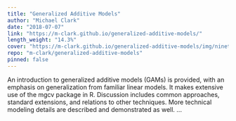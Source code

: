 ```yaml
---
title: "Generalized Additive Models"
author: "Michael Clark"
date: "2018-07-07"
link: "https://m-clark.github.io/generalized-additive-models/"
length_weight: "14.3%"
cover: "https://m-clark.github.io/generalized-additive-models/img/nineteeneightyR.png"
repo: "m-clark/generalized-additive-models"
pinned: false
---
```


An introduction to generalized additive models (GAMs) is provided, with an emphasis on generalization from familiar linear models. It makes extensive use of the mgcv package in R. Discussion includes common approaches, standard extensions, and relations to other techniques. More technical modeling details are described and demonstrated as well. ...
